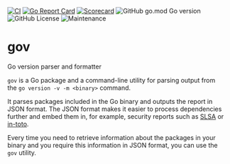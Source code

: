 [![CI](https://github.com/qba73/gov/actions/workflows/go.yml/badge.svg)](https://github.com/qba73/gov/actions/workflows/go.yml)
[![Go Report Card](https://goreportcard.com/badge/github.com/qba73/gov)](https://goreportcard.com/report/github.com/qba73/gov)
[![Scorecard](https://github.com/qba73/gov/actions/workflows/scorecard.yml/badge.svg)](https://github.com/qba73/gov/actions/workflows/scorecard.yml)
![GitHub go.mod Go version](https://img.shields.io/github/go-mod/go-version/qba73/gov)
![GitHub License](https://img.shields.io/github/license/qba73/gov)
![Maintenance](https://img.shields.io/badge/maintenance-actively--developed-brightgreen.svg)



# gov
Go version parser and formatter

`gov` is a Go package and a command-line utility for parsing output from the `go version -v -m <binary>` command.

It parses packages included in the Go binary and outputs the report in JSON format.
The JSON format makes it easier to process dependencies further and embed them in, for example, security reports such as [SLSA](https://slsa.dev/spec/v1.2-rc1/build-provenance) or [in-toto](https://in-toto.io).

Every time you need to retrieve information about the packages in your binary and you require this information in JSON format, you can use the `gov` utility.

